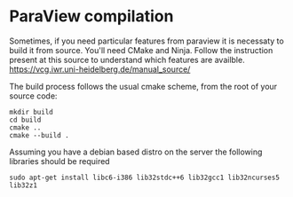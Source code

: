 # ParaView compilation

Sometimes, if you need particular features from paraview it is necessaty to
build it from source. You'll need CMake and Ninja. Follow the instruction
present at this source to understand which features are availble.
<https://vcg.iwr.uni-heidelberg.de/manual_source/>

The build process follows the usual cmake scheme, from the root of your
source code:

```console
mkdir build
cd build
cmake ..
cmake --build .
```

Assuming you have a debian based distro on the server the following libraries
should be required

```console
sudo apt-get install libc6-i386 lib32stdc++6 lib32gcc1 lib32ncurses5
lib32z1
```